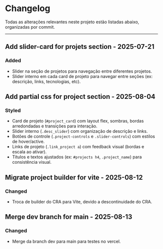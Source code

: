 # Changelog

Todas as alterações relevantes neste projeto estão listadas abaixo, organizadas por commit.

---

## Add slider-card for projets section - 2025-07-21
### Added
- Slider na seção de projetos para navegação entre diferentes projetos.
- Slider interno em cada card de projeto para navegar entre seções (ex: descrição, links, tecnologias, etc).

## Add partial css for project section - 2025-08-04
### Styled
- Card de projeto (`#project_card`) com layout flex, sombras, bordas arredondadas e transições para interação.
- Slider interno (`.desc_slider`) com organização de descrição e links.
- Botões de controle (`.project-controls` e `.slider-controls`) com estilos de hover/active.
- Links de projeto (`.link_project a`) com feedback visual (bordas e escala ao ativar).
- Títulos e textos ajustados (ex: `#projects h4`, `.project_name`) para consistência visual. 

## Migrate project builder for vite - 2025-08-12
### Changed
- Troca de builder do CRA para Vite, devido a descontinuidade do CRA.

## Merge dev branch for main - 2025-08-13
### Changed
- Merge da branch dev para main para testes no vercel.